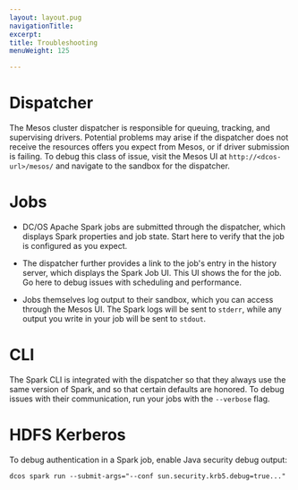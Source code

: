 ```yaml
---
layout: layout.pug
navigationTitle: 
excerpt:
title: Troubleshooting
menuWeight: 125

---
```


<!-- This source repo for this topic is https://github.com/mesosphere/dcos-commons -->


# Dispatcher

The Mesos cluster dispatcher is responsible for queuing, tracking, and supervising drivers. Potential problems may arise if the dispatcher does not receive the resources offers you expect from Mesos, or if driver submission is failing. To debug this class of issue, visit the Mesos UI at `http://<dcos-url>/mesos/` and navigate to the sandbox for the dispatcher.

# Jobs

*   DC/OS Apache Spark jobs are submitted through the dispatcher, which displays Spark properties and job state. Start here to verify that the job is configured as you expect.

*   The dispatcher further provides a link to the job's entry in the history server, which displays the Spark Job UI. This UI shows the for the job. Go here to debug issues with scheduling and performance.

*   Jobs themselves log output to their sandbox, which you can access through the Mesos UI. The Spark logs will be sent to `stderr`, while any output you write in your job will be sent to `stdout`.

# CLI

The Spark CLI is integrated with the dispatcher so that they always use the same version of Spark, and so that certain defaults are honored. To debug issues with their communication, run your jobs with the `--verbose` flag.

# HDFS Kerberos

To debug authentication in a Spark job, enable Java security debug output:

    dcos spark run --submit-args="--conf sun.security.krb5.debug=true..."
